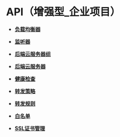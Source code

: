 # API（增强型\_企业项目）<a name="zh-cn_topic_0143891086"></a>

-   **[负载均衡器](负载均衡器-20.md)**  

-   **[监听器](监听器-27.md)**  

-   **[后端云服务器组](后端云服务器组-33.md)**  

-   **[后端云服务器](后端云服务器-39.md)**  

-   **[健康检查](健康检查-45.md)**  

-   **[转发策略](转发策略-51.md)**  

-   **[转发规则](转发规则-57.md)**  

-   **[白名单](白名单-63.md)**  

-   **[SSL证书管理](SSL证书管理-69.md)**  


